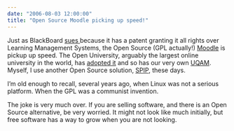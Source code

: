 ```yaml
---
date: "2006-08-03 12:00:00"
title: "Open Source Moodle picking up speed!"
---
```




Just as BlackBoard [sues ](http://jarche.com/2006/08/blackboard-sues-d2l-over-lms-patent/) because it has a patent granting it all rights over Learning Management Systems, the Open Source (GPL actually!) [Moodle](https://moodle.org/) is pickup up speed. The Open University, arguably the largest online university in the world, has [adopted it](http://www3.open.ac.uk/media/fullstory.aspx?id=7354&#038;filter=student) and so has our very own [UQAM](http://www.moodle.uqam.ca/). Myself, I use another Open Source solution, [SPIP](http://www.spip.net/en), these days. 

I&rsquo;m old enough to recall, several years ago, when Linux was not a serious platform. When the GPL was a communist invention. 

The joke is very much over. If you are selling software, and there is an Open Source alternative, be very worried. It might not look like much initially, but free software has a way to grow when you are not looking.

